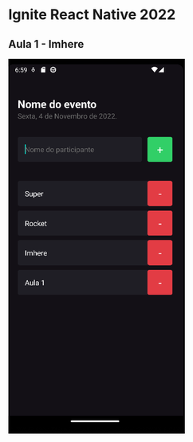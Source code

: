 # Ignite React Native 2022

## Aula 1 - Imhere

<img src="./1-imhere/aula-1.png" alt="Aula 1 React Native 2022" />
